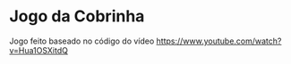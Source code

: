# Jogo da Cobrinha
Jogo feito baseado no código do vídeo https://www.youtube.com/watch?v=Hua1OSXitdQ
